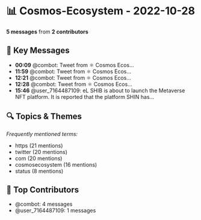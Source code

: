 # 📊 Cosmos-Ecosystem - 2022-10-28
**5 messages** from **2 contributors**

## 💬 Key Messages
- **00:09** @combot: [‌‌‌‌‎⁠](https://twitter.com/CosmosEcosystem/status/1585785687218929666)Tweet from ⚛️ Cosmos Ecos...
- **11:59** @combot: [‌‌‌‌‎⁠](https://twitter.com/CosmosEcosystem/status/1585964546153664514)Tweet from ⚛️ Cosmos Ecos...
- **12:21** @combot: [‌‌‌‌‎⁠](https://twitter.com/CosmosEcosystem/status/1585970066906128385)Tweet from ⚛️ Cosmos Ecos...
- **12:28** @combot: [‌‌‌‌‎⁠](https://twitter.com/CosmosEcosystem/status/1585971814253359104)Tweet from ⚛️ Cosmos Ecos...
- **15:46** @user_7164487109: eL  SHIB is about to launch the Metaverse NFT platform. It is reported that the platform SHIN has...

## 🔍 Topics & Themes
*Frequently mentioned terms:*
- https (21 mentions)
- twitter (20 mentions)
- com (20 mentions)
- cosmosecosystem (16 mentions)
- status (8 mentions)

## 👥 Top Contributors
- @combot: 4 messages
- @user_7164487109: 1 messages